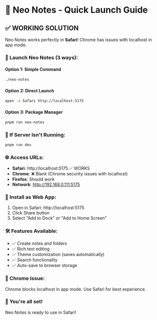 # 🚀 Neo Notes - Quick Launch Guide

## ✅ WORKING SOLUTION

Neo Notes works perfectly in **Safari**! Chrome has issues with localhost in app mode.

### 🎯 Launch Neo Notes (3 ways):

#### Option 1: Simple Command
```bash
./neo-notes
```

#### Option 2: Direct Launch
```bash
open -a Safari http://localhost:5175
```

#### Option 3: Package Manager
```bash
pnpm run neo-notes
```

### 🔧 If Server Isn't Running:
```bash
pnpm run dev
```

### 🌐 Access URLs:
- **Safari**: http://localhost:5175 ✅ WORKS
- **Chrome**: ❌ Blank (Chrome security issues with localhost)
- **Firefox**: Should work
- **Network**: http://192.168.0.111:5175

### 📱 Install as Web App:
1. Open in Safari: http://localhost:5175
2. Click Share button
3. Select "Add to Dock" or "Add to Home Screen"

### 🛠️ Features Available:
- ✅ Create notes and folders
- ✅ Rich text editing
- ✅ Theme customization (saves automatically)
- ✅ Search functionality
- ✅ Auto-save to browser storage

### 🚨 Chrome Issue:
Chrome blocks localhost in app mode. Use Safari for best experience.

### 🎉 You're all set!
Neo Notes is ready to use in Safari!